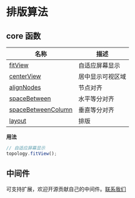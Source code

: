 # 排版算法

## core 函数

| 名称                                                                  | 描述             |
| --------------------------------------------------------------------- | ---------------- |
| [fitView](/topology-documents/api/core#fitView)                       | 自适应屏幕显示   |
| [centerView](/topology-documents/api/core#centerView)                 | 居中显示可视区域 |
| [alignNodes](/topology-documents/api/core#alignNodes)                 | 节点对齐         |
| [spaceBetween](/topology-documents/api/core#spaceBetween)             | 水平等分对齐     |
| [spaceBetweenColumn](/topology-documents/api/core#spaceBetweenColumn) | 垂直等分对齐     |
| [layout](/topology-documents/api/core#layout)                         | 排版             |

**用法**

```js
// 自适应屏幕显示
topology.fitView();
```

## 中间件

可支持扩展，欢迎开源贡献自己的中间件。[联系我们](/topology-documents/community/us)
